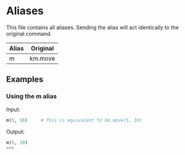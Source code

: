 # Aliases

This file contains all aliases. Sending the alias will act identically to the original command.

| Alias          | Original       |
| -------------- | -------------- |
| m              | km.move        |

## Examples

### Using the m alias

Input:
```python
m(5, 10)     # This is equivalent to km.move(5, 10)
```

Output:
```python
m(5, 10)
>>>
```
